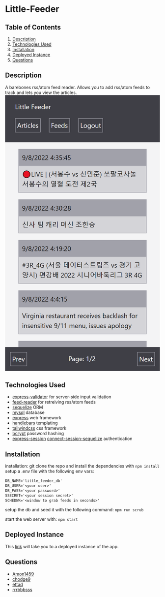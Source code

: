 # Little-Feeder

## Table of Contents

1. [Description](#Description)
1. [Technologies Used](#Technologies)
1. [Installation](#Installation)
1. [Deployed Instance](#Deployed)
1. [Questions](#Questions)

## Description

A barebones rss/atom feed reader. Allows you to add rss/atom feeds to track and lets you view the articles.
![the list of articles for a user using the app](./misc/LittleFeeder.png)

## Technologies Used

- [express-validator](https://github.com/express-validator/express-validator)
  for server-side input validation
- [feed-reader](https://github.com/ndaidong/feed-reader)
  for retreiving rss/atom feeds
- [sequelize](https://sequelize.org/) ORM
- [mysql](https://www.mysql.com/) database
- [express](https://expressjs.com/) web framework
- [handlebars](https://handlebarsjs.com/) templating
- [tailwindcss](https://tailwindcss.com/) css framework
- [bcrypt](https://github.com/kelektiv/node.bcrypt.js) password hashing
- [express-session](https://github.com/expressjs/session) [connect-session-sequelize](https://github.com/mweibel/connect-session-sequelize) authentication

## Installation

installation:
git clone the repo and install the dependencies with
`npm install`
setup a .env file with the following env vars:

```
DB_NAME='little_feeder_db'
DB_USER='<your user>'
DB_PASS='<your password>'
SSECRET='<your session secret>'
SCHEDWK='<window to grab feeds in seconds>'
```

setup the db and seed it with the following command:
`npm run scrub`

start the web server with:
`npm start`

## Deployed Instance

This [link](https://blooming-ocean-86846.herokuapp.com/) will take you to a deployed instance of the app.

## Questions

- [Amon1459](https://github.com/Amon1459)
- [chodge9](https://github.com/chodge9)
- [ettad](https://github.com/ettad)
- [rrrbbbsss](https://github.com/rrrbbbsss)
